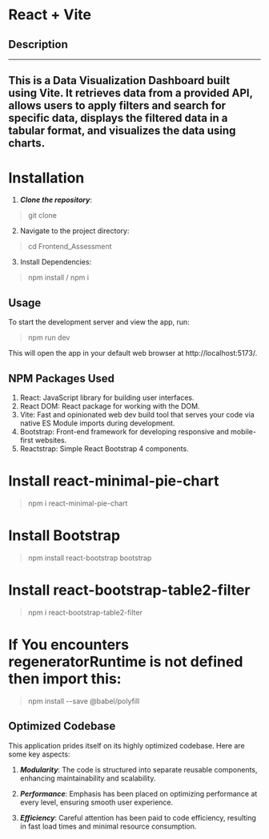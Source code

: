 # React + Vite

## Description

---
This is a Data Visualization Dashboard built using Vite. It retrieves data from a
provided API, allows users to apply filters and search for specific data, displays the filtered
data in a tabular format, and visualizes the data using charts.
---

# Installation

1. ***Clone the repository***: 

> git clone <repository-url>

2. Navigate to the project directory: 

> cd Frontend_Assessment

3. Install Dependencies: 

> npm install / npm i

## Usage 

To start the development server and view the app, run: 
> npm run dev

This will open the app in your default web browser at http://localhost:5173/.

## NPM Packages Used

1. React: JavaScript library for building user interfaces.
2. React DOM: React package for working with the DOM.
3. Vite: Fast and opinionated web dev build tool that serves your code via native ES Module imports during development.
4. Bootstrap: Front-end framework for developing responsive and mobile-first websites.
5. Reactstrap: Simple React Bootstrap 4 components.

# Install react-minimal-pie-chart

> npm i react-minimal-pie-chart   

# Install Bootstrap

> npm install react-bootstrap bootstrap

# Install react-bootstrap-table2-filter  

> npm i react-bootstrap-table2-filter  

# If You encounters regeneratorRuntime is not defined then import this: 

> npm install --save @babel/polyfill


## Optimized Codebase

This application prides itself on its highly optimized codebase. Here are some key aspects:

1. ***Modularity***: The code is structured into separate reusable components, enhancing maintainability and scalability.

2. ***Performance***: Emphasis has been placed on optimizing performance at every level, ensuring smooth user experience.

3. ***Efficiency***: Careful attention has been paid to code efficiency, resulting in fast load times and minimal resource consumption.



